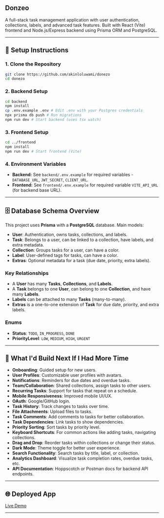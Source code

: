 ## Donzeo

A full-stack task management application with user authentication, collections, labels, and advanced task features. Built with React (Vite) frontend and Node.js/Express backend using Prisma ORM and PostgreSQL.

---

## 🚀 Setup Instructions

### 1. Clone the Repository

```bash
git clone https://github.com/akinloluwami/donezo
cd donezo
```

### 2. Backend Setup

```bash
cd backend
npm install
cp .env.example .env # Edit .env with your Postgres credentials
npx prisma db push # Run migrations
npm run dev # Start backend (uses tsx watch)
```

### 3. Frontend Setup

```bash
cd ../frontend
npm install
npm run dev # Start frontend (Vite)
```

### 4. Environment Variables

- **Backend:** See `backend/.env.example` for required variables -`DATABASE_URL`, `JWT_SECRET`, `CLIENT_URL`.
- **Frontend:** See `frontend/.env.example` for required variable `VITE_API_URL` (for backend base URL).

---

## 🗄️ Database Schema Overview

This project uses **Prisma** with a **PostgreSQL** database. Main models:

- **User**: Authentication, owns tasks, collections, and labels.
- **Task**: Belongs to a user, can be linked to a collection, have labels, and extra metadata.
- **Collection**: Groups tasks for a user, can have a color.
- **Label**: User-defined tags for tasks, can have a color.
- **Extras**: Optional metadata for a task (due date, priority, extra labels).

### Key Relationships

- A **User** has many **Tasks**, **Collections**, and **Labels**.
- A **Task** belongs to one **User**, can belong to one **Collection**, and have many **Labels**.
- **Labels** can be attached to many **Tasks** (many-to-many).
- **Extras** is a one-to-one extension of **Task** for due date, priority, and extra labels.

### Enums

- **Status**: `TODO`, `IN_PROGRESS`, `DONE`
- **PriorityLevel**: `LOW`, `MEDIUM`, `HIGH`, `URGENT`

---

## 📝 What I'd Build Next If I Had More Time

- **Onboarding**: Guided setup for new users.
- **User Profiles**: Customizable user profiles with avatars.
- **Notifications**: Reminders for due dates and overdue tasks.
- **Team/Collaboration**: Shared collections, assign tasks to other users.
- **Recurring Tasks**: Support for tasks that repeat on a schedule.
- **Mobile Responsiveness**: Improved mobile UI/UX.
- **OAuth**: Google/GitHub login.
- **Task History**: Track changes to tasks over time.
- **File Attachments**: Upload files to tasks.
- **Task Comments**: Add comments to tasks for better collaboration.
- **Task Dependencies**: Link tasks to show dependencies.
- **Priority Sorting**: Sort tasks by priority level.
- **Keyboard Shortcuts**: For common actions like adding tasks, navigating collections.
- **Drag and Drop**: Reorder tasks within collections or change their status.
- **Dark Mode**: Theme toggle for better user experience.
- **Search Functionality**: Search tasks by title, label, or collection.
- **Analytics Dashboard**: Visualize task completion rates, overdue tasks, etc.
- **API Documentation**: Hoppscotch or Postman docs for backend API endpoints.

---

## 🌐 Deployed App

[Live Demo](https://donezo-chi.vercel.app)

---
